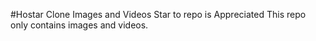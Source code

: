 #Hostar Clone
Images and Videos
Star to repo is Appreciated
This repo only contains images and videos.
